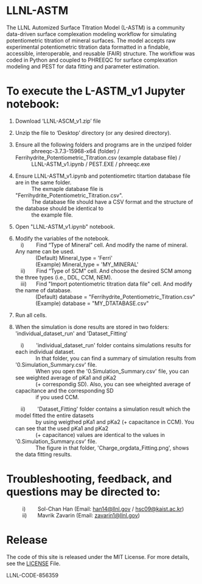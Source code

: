 # LLNL-ASTM
The LLNL Automized Surface Titration Model (L-ASTM) is a community data-driven surface complexation modeling workflow for simulating potentiometric titration of mineral surfaces. The model accepts raw experimental potentiometric titration data formatted in a findable, accessible, interoperable, and reusable (FAIR) structure. The workflow was coded in Python and coupled to PHREEQC for surface complexation modeling and PEST for data fitting and parameter estimation.

# To execute the L-ASTM_v1 Jupyter notebook:
1) Download ‘LLNL-ASCM_v1.zip’ file

2) Unzip the file to ‘Desktop’ directory (or any desired directory). 

3) Ensure all the following folders and programs are in the unziped folder<br/>
	&emsp;&emsp;&emsp;phreeqc-3.7.3-15968-x64 (folder) / Ferrihydrite_Potentiometric_Titration.csv (example database file) /<br/>
	&emsp;&emsp;&emsp;LLNL-ASTM_v1.ipynb / PEST.EXE / phreeqc.exe

4) Ensure LLNL-ASTM_v1.ipynb and potentiometirc titartion database file are in the same folder.<br/>
	&emsp;&emsp;&emsp;The exmaple database file is "Ferrihydrite_Potentiometric_Titration.csv".<br/>
	&emsp;&emsp;&emsp;The database file should have a CSV format and the structure of the database should be identical to <br/>
	&emsp;&emsp;&emsp;the example file.

5) Open "LLNL-ASTM_v1.ipynb" notebook.

6) Modify the variables of the notebook.<br/>
	&emsp;i)   &emsp;&emsp;Find “Type of Mineral” cell. And modify the name of mineral. Any name can be used.<br/>
       &nbsp;&ensp;&emsp;&emsp;&emsp;(Default) Mineral_type = 'Ferri'<br/>
	     &nbsp;&emsp;&emsp;&emsp;&ensp;(Example) Mineral_type = 'MY_MINERAL'<br/>
	&emsp;ii)  &nbsp;&ensp;&emsp;Find “Type of SCM” cell. And choose the desired SCM among the three types (i.e., DDL, CCM, NEM).<br/>
	&emsp;iii) &ensp;&emsp;Find "Import potentiometric titration data file" cell. And modify the name of database.<br/>
	     &nbsp;&ensp;&emsp;&emsp;&emsp;(Default) database = "Ferrihydrite_Potentiometric_Titration.csv"<br/>
	     &nbsp;&ensp;&emsp;&emsp;&emsp;(Example) database = "MY_DTATABASE.csv"

8) Run all cells.

9) When the simulation is done results are stored in two folders: 'individual_dataset_run' and 'Dataset_Fitting'<br/>

	&emsp;i)                    &emsp;&emsp;'individual_dataset_run' folder contains simulations results for each individual dataset.<br/>
            &nbsp;&ensp;&emsp;&emsp;&emsp;In that folder, you can find a summary of simulation results from '0.Simulation_Summary.csv' file.<br/>
            &nbsp;&ensp;&emsp;&emsp;&emsp;When you open the '0.Simulation_Summary.csv' file, you can see weighted average of pKa1 and pKa2<br/>
            &nbsp;&ensp;&emsp;&emsp;&emsp;(+ correspondig SD). Also, you can see wheighted average of capacitance and the corresponding SD <br/>
            &nbsp;&ensp;&emsp;&emsp;&emsp;if you used CCM.<br/>
	    
	&emsp;ii)                   &emsp;&emsp;'Dataset_Fitting' folder contains a simulation result which the model fitted the entire datasets  <br/>
            &nbsp;&ensp;&emsp;&emsp;&emsp;by using weigthed pKa1 and pKa2 (+ capacitance in CCM). You can see that the used pKa1 and pKa2 <br/>
            &nbsp;&ensp;&emsp;&emsp;&emsp;(+ capacitance) values are identical to the values in '0.Simulation_Summary.csv' file. <br/>
            &nbsp;&ensp;&emsp;&emsp;&emsp;The figure in that folder, 'Charge_orgdata_Fitting.png', shows the data fitting results.<br/>

# Troubleshooting, feedback, and questions may be directed to:
&emsp;&emsp;&emsp;i)&nbsp;&emsp;&emsp;Sol-Chan Han (Email: han14@llnl.gov / hsc09@kaist.ac.kr)<br/>
&emsp;&emsp;&emsp;ii)&emsp;&emsp;Mavrik Zavarin (Email: zavarin1@llnl.gov)<br/>

# Release
The code of this site is released under the MIT License. For more details, see the [LICENSE](https://github.com/LLNL/LLNL-ASTM/blob/main/LICENSE) File.

LLNL-CODE-856359
